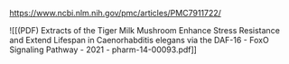
https://www.ncbi.nlm.nih.gov/pmc/articles/PMC7911722/

![[(PDF) Extracts of the Tiger Milk Mushroom Enhance Stress Resistance and Extend Lifespan in Caenorhabditis elegans via the DAF-16 - FoxO Signaling Pathway - 2021 - pharm-14-00093.pdf]]

